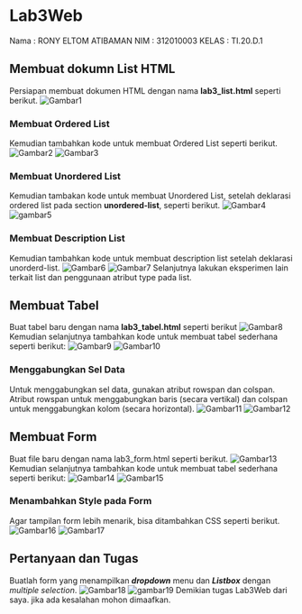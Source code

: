 # Lab3Web
Nama    : RONY ELTOM ATIBAMAN
NIM     : 312010003
KELAS   : TI.20.D.1
<br>

## Membuat dokumn List HTML
Persiapan membuat dokumen HTML dengan nama <b>lab3_list.html</b> seperti berikut.
![Gambar1](screenshot/1..png)
### Membuat Ordered List
Kemudian tambahkan kode untuk membuat Ordered List seperti berikut.
![Gambar2](screenshot/2.png)
![Gambar3](screenshot/3.png)

### Membuat Unordered List
Kemudian tambakan kode untuk membuat Unordered List, setelah deklarasi ordered list pada
section <b>unordered-list</b>, seperti berikut.
![Gambar4](screenshot/4.png)
![gambar5](screenshot/5.png)

### Membuat Description List
Kemudian tambahkan kode untuk membuat description list setelah deklarasi unorderd-list.
![Gambar6](screenshot/6.png)
![Gambar7](screenshot/7.png)
Selanjutnya lakukan eksperimen lain terkait list dan penggunaan atribut type pada list.


## Membuat Tabel
Buat tabel baru dengan nama <b>lab3_tabel.html</b> seperti berikut
![Gambar8](screenshot/8.png)
Kemudian selanjutnya tambahkan kode untuk membuat tabel sederhana seperti berikut:
![Gambar9](screenshot/9.png)
![Gambar10](screenshot/10.png)

### Menggabungkan Sel Data
Untuk menggabungkan sel data, gunakan atribut rowspan dan colspan. Atribut rowspan untuk
menggabungkan baris (secara vertikal) dan colspan untuk menggabungkan kolom (secara
horizontal).
![Gambar11](screenshot/11.png)
![Gambar12](screenshot/12.png)

## Membuat Form
Buat file baru dengan nama lab3_form.html seperti berikut.
![Gambar13](screenshot/13.png)
Kemudian selanjutnya tambahkan kode untuk membuat tabel sederhana seperti berikut:
![Gambar14](screenshot/14.png)
![Gambar15](screenshot/15.png)

### Menambahkan Style pada Form
Agar tampilan form lebih menarik, bisa ditambahkan CSS seperti berikut.
![Gambar16](screenshot/16.png)
![Gambar17](screenshot/17.png)

## Pertanyaan dan Tugas
Buatlah form yang menampilkan <b><i>dropdown</b></i> menu dan <b><i>Listbox</b></i> dengan <i>multiple selection</i>.
![Gambar18](screenshot/18.png)
![gambar19](screenshot/19.png)
Demikian tugas Lab3Web dari saya. jika ada kesalahan mohon dimaafkan.